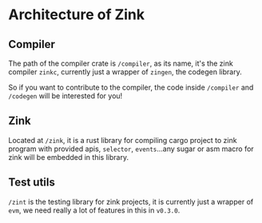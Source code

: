 # Architecture of Zink

## Compiler

The path of the compiler crate is `/compiler`, as its name, it's the zink compiler
`zinkc`, currently just a wrapper of `zingen`, the codegen library.

So if you want to contribute to the compiler, the code inside `/compiler` and `/codegen`
will be interested for you!

## Zink

Located at `/zink`, it is a rust library for compiling cargo project to zink program
with provided apis, `selector`, `events`...any sugar or asm macro for zink will be
embedded in this library.

## Test utils

`/zint` is the testing library for zink projects, it is currently just a wrapper
of `evm`, we need really a lot of features in this in `v0.3.0`.
